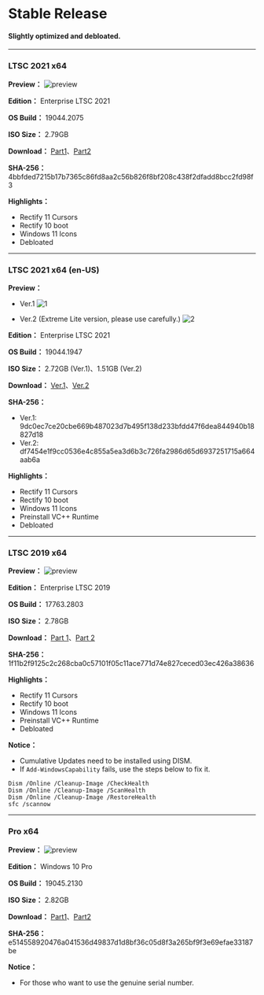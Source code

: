 # Stable Release

#### Slightly optimized and debloated.

----

### LTSC 2021 x64

**Preview：**
![preview](https://github.com/WhatTheBlock/WindowsSimplify/blob/master/preview/LTSC_19044.2075_221003.png)

**Edition：** Enterprise LTSC 2021

**OS Build：** 19044.2075

**ISO Size：** 2.79GB

**Download：** [Part1](https://github.com/WhatTheBlock/WindowsSimplify/releases/download/iso/LTSC_19044.2075_221003.part1.rar)、[Part2](https://github.com/WhatTheBlock/WindowsSimplify/releases/download/iso/LTSC_19044.2075_221003.part2.rar)

**SHA-256：** 4bbfded7215b17b7365c86fd8aa2c56b826f8bf208c438f2dfadd8bcc2fd98f3

**Highlights：**
- Rectify 11 Cursors
- Rectify 10 boot
- Windows 11 Icons
- Debloated

----

### LTSC 2021 x64 (en-US)

**Preview：**
- Ver.1
![1](https://github.com/WhatTheBlock/WindowsSimplify/blob/master/preview/LTSC_19044.1947_220828_2.png)

- Ver.2 (Extreme Lite version, please use carefully.)
![2](https://github.com/WhatTheBlock/WindowsSimplify/blob/master/preview/LTSC_19044.1947_220828-2.png)

**Edition：** Enterprise LTSC 2021

**OS Build：** 19044.1947

**ISO Size：** 2.72GB (Ver.1)、1.51GB (Ver.2)

**Download：** [Ver.1](https://gmnfuedutw-my.sharepoint.com/:u:/g/personal/40543229_gm_nfu_edu_tw/Eel0vC_A6DJAvZWrrLQChaUB_omXog-91eEAVjajs1o7zQ?e=ohoWIn)、[Ver.2](https://gmnfuedutw-my.sharepoint.com/:u:/g/personal/40543229_gm_nfu_edu_tw/EctfZvX1qPhJjf6WejA8ZFEBtWU2jXfzyymQsVpEImCBLA?e=iGui9i)

**SHA-256：**
- Ver.1: 9dc0ec7ce20cbe669b487023d7b495f138d233bfdd47f6dea844940b18827d18
- Ver.2: df7454e1f9cc0536e4c855a5ea3d6b3c726fa2986d65d6937251715a664aab6a

**Highlights：**
- Rectify 11 Cursors
- Rectify 10 boot
- Windows 11 Icons
- Preinstall VC++ Runtime
- Debloated

----

### LTSC 2019 x64

**Preview：**
![preview](https://github.com/WhatTheBlock/WindowsSimplify/blob/master/preview/LTSC_17763.2803_220424.png)

**Edition：** Enterprise LTSC 2019

**OS Build：** 17763.2803

**ISO Size：** 2.78GB

**Download：** [Part 1](https://github.com/WhatTheBlock/WindowsSimplify/releases/download/ltsc.220424/LTSC_17763.2803_220424.part1.rar)、[Part 2](https://github.com/WhatTheBlock/WindowsSimplify/releases/download/ltsc.220424/LTSC_17763.2803_220424.part2.rar)

**SHA-256：** 1f11b2f9125c2c268cba0c57101f05c11ace771d74e827ceced03ec426a38636

**Highlights：**
- Rectify 11 Cursors
- Rectify 10 boot
- Windows 11 Icons
- Preinstall VC++ Runtime
- Debloated

**Notice：**
- Cumulative Updates need to be installed using DISM.
- If `Add-WindowsCapability` fails, use the steps below to fix it.  
<pre><code>Dism /Online /Cleanup-Image /CheckHealth
Dism /Online /Cleanup-Image /ScanHealth
Dism /Online /Cleanup-Image /RestoreHealth
sfc /scannow</code></pre>

----

### Pro x64

**Preview：**
![preview](https://github.com/WhatTheBlock/WindowsSimplify/blob/master/preview/19045.2130_221018.png)

**Edition：** Windows 10 Pro

**OS Build：** 19045.2130

**ISO Size：** 2.82GB

**Download：** [Part1](https://github.com/WhatTheBlock/WindowsSimplify/releases/download/iso/19045.2130_221018.part1.rar)、[Part2](https://github.com/WhatTheBlock/WindowsSimplify/releases/download/iso/19045.2130_221018.part2.rar)

**SHA-256：** e514558920476a041536d49837d1d8bf36c05d8f3a265bf9f3e69efae33187be

**Notice：**
- For those who want to use the genuine serial number.
